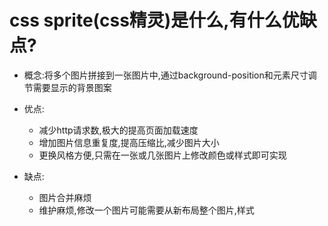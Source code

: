 # css sprite(css精灵)是什么,有什么优缺点?

- 概念:将多个图片拼接到一张图片中,通过background-position和元素尺寸调节需要显示的背景图案

- 优点:
    - 减少http请求数,极大的提高页面加载速度
    - 增加图片信息重复度,提高压缩比,减少图片大小
    - 更换风格方便,只需在一张或几张图片上修改颜色或样式即可实现
- 缺点:
    - 图片合并麻烦
    - 维护麻烦,修改一个图片可能需要从新布局整个图片,样式


